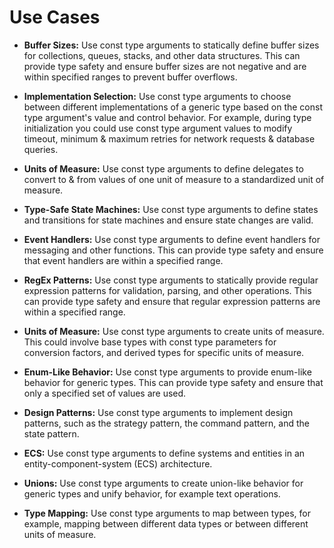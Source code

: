 # Use Cases

* **Buffer Sizes:** Use const type arguments to statically define buffer sizes for collections, queues, stacks, and other data structures. This can provide type safety and ensure buffer sizes are not negative and are within specified ranges to prevent buffer overflows.

* **Implementation Selection:** Use const type arguments to choose between different implementations of a generic type based on the const type argument's value and control behavior. For example, during type initialization you could use const type argument values to modify timeout, minimum & maximum retries for network requests & database queries.

* **Units of Measure:** Use const type arguments to define delegates to convert to & from values of one unit of measure to a standardized unit of measure.

* **Type-Safe State Machines:** Use const type arguments to define states and transitions for state machines and ensure state changes are valid.

* **Event Handlers:** Use const type arguments to define event handlers for messaging and other functions. This can provide type safety and ensure that event handlers are within a specified range.

* **RegEx Patterns:** Use const type arguments to statically provide regular expression patterns for validation, parsing, and other operations. This can provide type safety and ensure that regular expression patterns are within a specified range.

* **Units of Measure:** Use const type arguments to create units of measure. This could involve base types with const type parameters for conversion factors, and derived types for specific units of measure.

* **Enum-Like Behavior:** Use const type arguments to provide enum-like behavior for generic types. This can provide type safety and ensure that only a specified set of values are used.

* **Design Patterns:** Use const type arguments to implement design patterns, such as the strategy pattern, the command pattern, and the state pattern.

* **ECS:** Use const type arguments to define systems and entities in an entity-component-system (ECS) architecture.

* **Unions:** Use const type arguments to create union-like behavior for generic types and unify behavior, for example text operations.

* **Type Mapping:** Use const type arguments to map between types, for example, mapping between different data types or between different units of measure.
